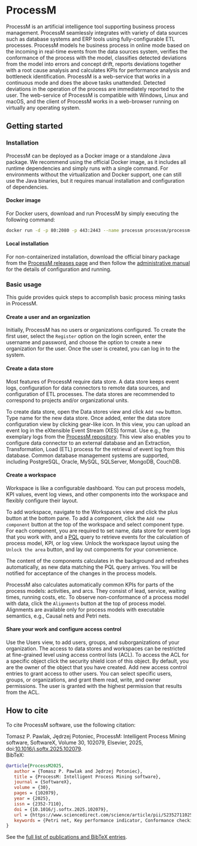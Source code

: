 # ProcessM

ProcessM is an artificial intelligence tool supporting business process management. ProcessM seamlessly integrates with
variety of data sources such as database systems and ERP tools using fully-configurable ETL processes. ProcessM models
he business process in online mode based on the incoming in real-time events from the data sources system, verifies the
conformance of the process with the model, classifies detected deviations from the model into errors and concept drift,
reports deviations together with a root cause analysis and calculates KPIs for performance analysis and bottleneck
identification. ProcessM is a web-service that works in a continuous mode and does the above tasks unattended.
Detected deviations in the operation of the process are immediately reported to the user. The web-service of ProcessM
is compatible with Windows, Linux and macOS, and the client of ProcessM works in a web-browser running on virtually
any operating system.

## Getting started

### Installation

ProcessM can be deployed as a Docker image or a standalone Java package. We recommend using the official Docker image,
as it includes all runtime dependencies and simply runs with a single command. For environments without the
virtualization and Docker support, one can still use the Java binaries, but it requires manual installation and
configuration of dependencies.

#### Docker image

For Docker users, download and run ProcessM by simply executing the following command:

```bash
docker run -d -p 80:2080 -p 443:2443 --name processm processm/processm-server-full:latest
```

#### Local installation

For non-containerized installation, download the official binary package from the
[ProcessM releases page](https://github.com/ProcessMPUT/processm/releases) and then follow the
[administrative manual](docs/administrative_manual.md) for the details of configuration and running.

### Basic usage

This guide provides quick steps to accomplish basic process mining tasks in ProcessM.

#### Create a user and an organization

Initially, ProcessM has no users or organizations configured. To create the first user, select the `Register` option on
the login screen, enter the username and password, and choose the option to create a new organization for the user.
Once the user is created, you can log in to the system.

#### Create a data store

Most features of ProcessM require data store.
A data store keeps event logs, configuration for data connectors to remote data sources, and configuration of ETL
processes. The data stores are recommended to correspond to projects and/or organizational units.

To create data store, open the Data stores view and click `Add new` button. Type name for the new data store. Once
added,
enter the data store configuration view by clicking gear-like icon. In this view, you can upload an event log in the
eXtensible Event Stream (XES) format. Use e.g., the exemplary logs from the
[ProcessM repository](https://github.com/ProcessMPUT/processm/tree/master/xes-logs).
This view also enables you to configure data connector to an external database and an Extraction, Transformation, Load
(ETL) process for the retrieval of event log from this database.
Common database management systems are supported, including PostgreSQL, Oracle, MySQL, SQLServer, MongoDB, CouchDB.

#### Create a workspace

Workspace is like a configurable dashboard. You can put process models, KPI values, event log views, and other
components into the workspace and flexibly configure their layout.

To add workspace, navigate to the Workspaces view and click the plus button at the bottom pane. To add a component,
click the `Add new component` button at the top of the workspace and select component type. For each component, you are
required to set name, data store for event logs that you work with, and a [PQL](docs/pql.md) query to retrieve events
for the calculation of process model, KPI, or log view. Unlock the workspace layout using the `Unlock the area` button,
and lay out components for your convenience.

The content of the components calculates in the background and refreshes automatically, as new data matching the PQL
query arrives. You will be notified for acceptance of the changes in the process models.

ProcessM also calculates automatically common KPIs for parts of the process models: activities, and arcs. They consist
of lead, service, waiting times, running costs, etc. To observe non-conformance of a process model with data, click the
`Alignments` button at the top of process model. Alignments are available only for process models with executable
semantics, e.g., Causal nets and Petri nets.

#### Share your work and configure access control

Use the Users view, to add users, groups, and suborganizations of your organization.
The access to data stores and workspaces can be restricted at fine-grained level using access control lists (ACL). To
access the ACL for a specific object click the security shield icon of this object. By default, you are the owner of
the object that you have created. Add new access control entries to grant access to other users. You can select specific
users, groups, or organizations, and grant them read, write, and owner permissions. The user is granted with the
highest permission that results from the ACL.

## How to cite

To cite ProcessM software, use the following citation:

Tomasz P. Pawlak, Jędrzej Potoniec, ProcessM: Intelligent Process Mining software, SoftwareX, Volume 30, 102079,
Elsevier, 2025, doi:[10.1016/j.softx.2025.102079](https://doi.org/10.1016/j.softx.2025.102079).<br/>
BibTeX:

 ```bibtex
@article{ProcessM2025,
    author = {Tomasz P. Pawlak and Jędrzej Potoniec},
    title = {ProcessM: Intelligent Process Mining software},
    journal = {SoftwareX},
    volume = {30},
    pages = {102079},
    year = {2025},
    issn = {2352-7110},
    doi = {10.1016/j.softx.2025.102079},
    url = {https://www.sciencedirect.com/science/article/pii/S2352711025000469},
    keywords = {Petri net, Key performance indicator, Conformance checking, Event log},
}
```

See the [full list of publications and BibTeX entries](docs/publications.md).

